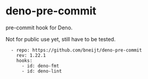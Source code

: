 # deno-pre-commit

pre-commit hook for Deno.

Not for public use yet, still have to be tested.

```
  - repo: https://github.com/bneijt/deno-pre-commit
    rev: 1.22.1
    hooks:
      - id: deno-fmt
      - id: deno-lint
```
